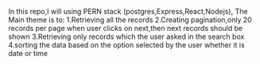 In this repo,I will using PERN stack (postgres,Express,React,Nodejs), 
The Main theme is to:
1.Retrieving all the records
2.Creating pagination,only 20 records per page
when user clicks on next,then next records should be shown
3.Retrieving only records which the user asked in the search box
4.sorting the data based on the option selected by the user
whether it is date or time
